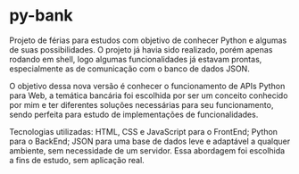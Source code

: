 # py-bank
Projeto de férias para estudos com objetivo de conhecer Python e algumas de suas possibilidades. 
O projeto já havia sido realizado, porém apenas rodando em shell, logo algumas funcionalidades já estavam prontas, especialmente as de comunicação com o banco de dados JSON. 

O objetivo dessa nova versão é conhecer o funcionamento de APIs Python para Web, a temática bancária foi escolhida por ser um conceito conhecido por mim e ter diferentes soluções necessárias para seu funcionamento, sendo perfeita para estudo de implementações de funcionalidades.

Tecnologias utilizadas:
HTML, CSS e JavaScript para o FrontEnd;
Python para o BackEnd;
JSON para uma base de dados leve e adaptável a qualquer ambiente, sem necessidade de um servidor. Essa abordagem foi escolhida a fins de estudo, sem aplicação real.
